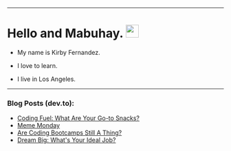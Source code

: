 
<img src="https://komarev.com/ghpvc/?username=kirbygit&style=flat-square&color=blue" alt=""/>

---
<h1>
  Hello and Mabuhay.
  <img src="https://media.giphy.com/media/hvRJCLFzcasrR4ia7z/giphy.gif" width="30px"/>
</h1>

- My name is Kirby Fernandez.

- I love to learn.

- I live in Los Angeles.

---

### Blog Posts (dev.to):
<!-- BLOG-POST-LIST:START -->
- [Coding Fuel: What Are Your Go-to Snacks?](https://dev.to/codenewbieteam/coding-fuel-what-are-your-go-to-snacks-44he)
- [Meme Monday](https://dev.to/ben/meme-monday-34ka)
- [Are Coding Bootcamps Still A Thing?](https://dev.to/codenewbieteam/are-coding-bootcamps-still-a-thing-1jde)
- [Dream Big: What&#39;s Your Ideal Job?](https://dev.to/codenewbieteam/dream-big-whats-your-ideal-job-20km)
<!-- BLOG-POST-LIST:END -->
